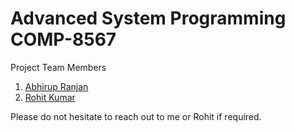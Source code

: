 # Advanced System Programming COMP-8567

Project Team Members
1. [Abhirup Ranjan](https://www.linkedin.com/in/abhirupranjan/)
2. [Rohit Kumar](https://github.com/me-kr-rohit)

Please do not hesitate to reach out to me or Rohit if required.
